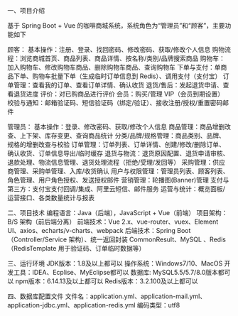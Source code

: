 一、项目介绍

基于 Spring Boot + Vue 的咖啡商城系统，系统角色为“管理员”和“顾客”，主要功能如下

顾客：
基本操作：注册、登录、找回密码、修改密码、获取/修改个人信息
购物流程：浏览商城首页、商品列表、商品详情、按名称/类别/品牌搜索商品
购物车：加入购物车、修改购物车商品、删除购物车商品、查询购物车
下单与支付：单商品下单、购物车批量下单（生成临时订单信息到 Redis）、调用支付（支付宝）
订单管理：查看我的订单、查看订单详情、确认收货
退货/售后：发起退货申请、查看退货进度
评价：对已购商品进行评价
会员：购买/管理 VIP（会员到期设置）
校验与通知：邮箱验证码、短信验证码（绑定/验证）、接收注册/授权/重置密码邮件

管理员：
基本操作：登录、修改密码、获取/修改个人信息
商品管理：商品增删改查、上下架、库存变更、查询商品统计
分类/品牌/规格管理：商品类别、品牌、规格的增删改查与校验
订单管理：订单列表、订单详情、创建/修改/删除订单、确认收货、订单信息导出/临时缓存
退货与物流：退货原因配置、退货申请审核、退款处理、物流信息管理、退货处理流程（拒绝/受理/发回等）
采购管理：供应商管理、采购单管理、入库/收货确认
用户与权限管理：管理员列表、顾客列表、角色管理、用户角色授权、发送授权邮件
营销管理：轮播图(Banner)管理
支付与第三方：支付宝支付回调/集成、阿里云短信、邮件服务
运营与统计：概览面板/运营接口、各类数量统计与报表

二、项目技术
编程语言：Java（后端），JavaScript + Vue（前端）
项目架构：B/S 架构（前后端分离）
前端技术：Vue 2.x、vue-router、vuex、Element UI、axios、echarts/v-charts、webpack
后端技术：Spring Boot（Controller/Service 架构）、统一返回封装 CommonResult、MySQL 、Redis（RedisTemplate 用于验证码、订单临时数据等）

三、运行环境
JDK版本：1.8及以上都可以
操作系统：Windows7/10、MacOS
开发工具：IDEA、Ecplise、MyEclipse都可以
数据库: MySQL5.5/5.7/8.0版本都可以
npm版本：6.14.13及以上都可以
Redis版本：3.2.100及以上都可以


四、数据库配置文件
文件名：application.yml、application-mail.yml、application-jdbc.yml、application-redis.yml
编码类型：utf8

